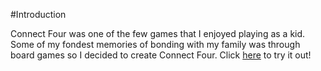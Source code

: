 #Introduction

Connect Four was one of the few games that I enjoyed playing as a kid. Some of my fondest memories of bonding with my family was through board games so I decided to create Connect Four. Click [here](https://mike-trinh-connect-four.netlify.app) to try it out!
